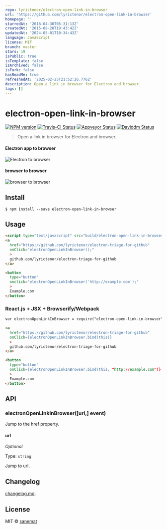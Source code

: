 ```yaml
---
repo: lyrictenor/electron-open-link-in-browser
url: 'https://github.com/lyrictenor/electron-open-link-in-browser'
homepage: ''
starredAt: '2016-04-30T05:31:13Z'
createdAt: '2015-08-28T19:43:42Z'
updatedAt: '2024-05-01T10:34:43Z'
language: JavaScript
license: MIT
branch: master
stars: 19
isPublic: true
isTemplate: false
isArchived: false
isFork: false
hasReadMe: true
refreshedAt: '2025-02-25T21:52:26.776Z'
description: Open a link in browser for Electron and browser.
tags: []
---
```


# electron-open-link-in-browser

[![NPM version][npm-image]][npm-url] [![Travis-CI Status][travis-image]][travis-url] [![Appveyor Status][appveyor-image]][appveyor-url] [![Daviddm Status][daviddm-image]][daviddm-url]

> Open a link in browser for Electron and browser.

#### Electron app to browser

![Electron to browser](https://cloud.githubusercontent.com/assets/75448/9560922/626a5610-4e6a-11e5-9a1f-af9c2cd43f38.gif)

#### browser to browser

![browser to browser](https://cloud.githubusercontent.com/assets/75448/9560923/6a926ba2-4e6a-11e5-84ff-3be91ad410d3.gif)


## Install

```
$ npm install --save electron-open-link-in-browser
```


## Usage

```html
<script type="text/javascript" src="build/electron-open-link-in-browser.js"></script>
<a
  href="https://github.com/lyrictenor/electron-triage-for-github"
  onClick="electronOpenLinkInBrowser();"
  >
  github.com/lyrictenor/electron-triage-for-github
</a>

<button
  type="button"
  onclick="electronOpenLinkInBrowser('http://example.com');"
  >
  Example.com
</button>
```

### React.js + JSX + Browserify/Webpack

```html
var electronOpenLinkInBrowser = require("electron-open-link-in-browser");

<a
  href="https://github.com/lyrictenor/electron-triage-for-github"
  onClick={electronOpenLinkInBrowser.bind(this)}
  >
  github.com/lyrictenor/electron-triage-for-github
</a>

<button
  type="button"
  onClick={electronOpenLinkInBrowser.bind(this, "http://example.com")}
  >
  Example.com
</button>
```


## API

### electronOpenLinkInBrowser([url,] event)

Jump to the href property.

#### url

*Optional*

Type: `string`

Jump to url.


## Changelog

[changelog.md](./changelog.md).


## License

MIT © [sanemat](http://sane.jp)


[travis-url]: https://travis-ci.org/lyrictenor/electron-open-link-in-browser
[travis-image]: https://img.shields.io/travis/lyrictenor/electron-open-link-in-browser/master.svg?style=flat-square&label=travis
[appveyor-url]: https://ci.appveyor.com/project/sanemat/electron-open-link-in-browser/branch/master
[appveyor-image]: https://img.shields.io/appveyor/ci/sanemat/electron-open-link-in-browser/master.svg?style=flat-square&label=appveyor
[npm-url]: https://npmjs.org/package/electron-open-link-in-browser
[npm-image]: https://img.shields.io/npm/v/electron-open-link-in-browser.svg?style=flat-square
[daviddm-url]: https://david-dm.org/lyrictenor/electron-open-link-in-browser
[daviddm-image]: https://img.shields.io/david/lyrictenor/electron-open-link-in-browser.svg?style=flat-square
